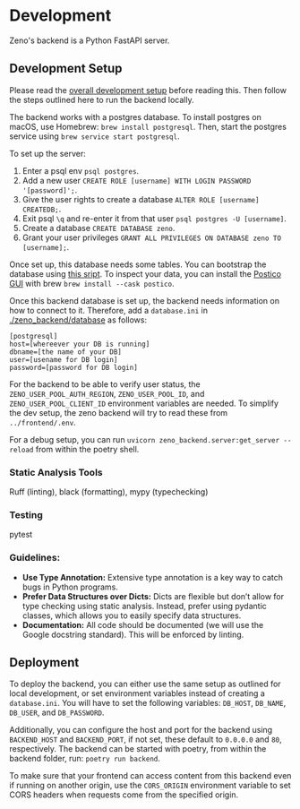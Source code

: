 # Development

Zeno's backend is a Python FastAPI server.

## Development Setup

Please read the [overall development setup](../DEVELOPMENT.md) before reading this.
Then follow the steps outlined here to run the backend locally.

The backend works with a postgres database.
To install postgres on macOS, use Homebrew: `brew install postgresql`.
Then, start the postgres service using `brew service start postgresql`.

To set up the server:

1. Enter a psql env `psql postgres`.
2. Add a new user `CREATE ROLE [username] WITH LOGIN PASSWORD '[password]';`.
3. Give the user rights to create a database `ALTER ROLE [username] CREATEDB;`.
4. Exit psql `\q` and re-enter it from that user `psql postgres -U [username]`.
5. Create a database `CREATE DATABASE zeno`.
6. Grant your user privileges `GRANT ALL PRIVILEGES ON DATABASE zeno TO [username];`.

Once set up, this database needs some tables.
You can bootstrap the database using [this sript](./create_tables.sql).
To inspect your data, you can install the [Postico GUI](https://eggerapps.at/postico2/) with brew `brew install --cask postico`.

Once this backend database is set up, the backend needs information on how to connect to it.
Therefore, add a `database.ini` in [./zeno_backend/database](./zeno_backend/database/) as follows:

```
[postgresql]
host=[whereever your DB is running]
dbname=[the name of your DB]
user=[usename for DB login]
password=[password for DB login]
```

For the backend to be able to verify user status, the `ZENO_USER_POOL_AUTH_REGION`, `ZENO_USER_POOL_ID`, and `ZENO_USER_POOL_CLIENT_ID` environment variables are needed.
To simplify the dev setup, the zeno backend will try to read these from `../frontend/.env`.

For a debug setup, you can run `uvicorn zeno_backend.server:get_server --reload` from within the poetry shell.

### Static Analysis Tools

Ruff (linting), black (formatting), mypy (typechecking)

### Testing

pytest

### Guidelines:

- **Use Type Annotation:** Extensive type annotation is a key way to catch bugs in Python programs.
- **Prefer Data Structures over Dicts:** Dicts are flexible but don’t allow for type checking using static analysis. Instead, prefer using pydantic classes, which allows you to easily specify data structures.
- **Documentation:** All code should be documented (we will use the Google docstring standard). This will be enforced by linting.

## Deployment

To deploy the backend, you can either use the same setup as outlined for local development, or set environment variables instead of creating a `database.ini`.
You will have to set the following variables: `DB_HOST`, `DB_NAME`, `DB_USER`, and `DB_PASSWORD`.

Additionally, you can configure the host and port for the backend using `BACKEND_HOST` and `BACKEND_PORT`, if not set, these default to `0.0.0.0` and `80`, respectively.
The backend can be started with poetry, from within the backend folder, run: `poetry run backend`.

To make sure that your frontend can access content from this backend even if running on another origin, use the `CORS_ORIGIN` environment variable to set CORS headers when requests come from the specified origin.

